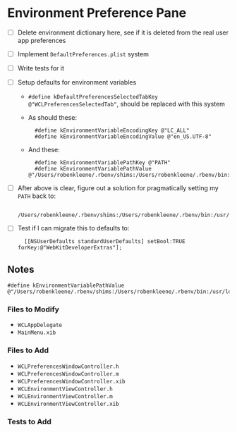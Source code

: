 # Environment Preference Pane

* [ ] Delete environment dictionary here, see if it is deleted from the real user app preferences
* [ ] Implement `DefaultPreferences.plist` system
* [ ] Write tests for it
* [ ] Setup defaults for environment variables
	* `#define kDefaultPreferencesSelectedTabKey @"WCLPreferencesSelectedTab"`, should be replaced with this system
	* As should these:
	
			#define kEnvironmentVariableEncodingKey @"LC_ALL" 
			#define kEnvironmentVariableEncodingValue @"en_US.UTF-8"
	
	* And these:

			#define kEnvironmentVariablePathKey @"PATH"
			#define kEnvironmentVariablePathValue @"/Users/robenkleene/.rbenv/shims:/Users/robenkleene/.rbenv/bin:/usr/local/bin:/usr/bin:/bin:/usr/sbin:/sbin:/usr/local/share/npm/bin/";

* [ ] After above is clear, figure out a solution for pragmatically setting my `PATH` back to:

		/Users/robenkleene/.rbenv/shims:/Users/robenkleene/.rbenv/bin:/usr/local/bin:/usr/bin:/bin:/usr/sbin:/sbin:/usr/local/share/npm/bin/

* [ ] Test if I can migrate this to defaults to:

	    [[NSUserDefaults standardUserDefaults] setBool:TRUE forKey:@"WebKitDeveloperExtras"];

## Notes

	#define kEnvironmentVariablePathValue @"/Users/robenkleene/.rbenv/shims:/Users/robenkleene/.rbenv/bin:/usr/local/bin:/usr/bin:/bin:/usr/sbin:/sbin:/usr/local/share/npm/bin/";

### Files to Modify

* `WCLAppDelegate`
* `MainMenu.xib`

### Files to Add

* `WCLPreferencesWindowController.h`
* `WCLPreferencesWindowController.m`
* `WCLPreferencesWindowController.xib`
* `WCLEnvironmentViewController.h`
* `WCLEnvironmentViewController.m`
* `WCLEnvironmentViewController.xib`



### Tests to Add